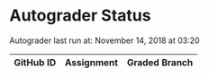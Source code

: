 # Autograder Status
Autograder last run at: November 14, 2018 at 03:20

| GitHub ID | Assignment | Graded Branch |
|-----------|------------|---------------|
